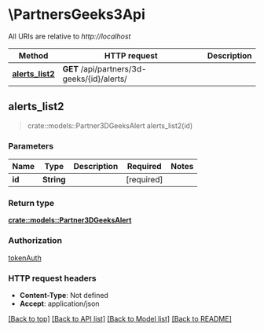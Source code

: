 # \PartnersGeeks3Api

All URIs are relative to *http://localhost*

Method | HTTP request | Description
------------- | ------------- | -------------
[**alerts_list2**](PartnersGeeks3Api.md#alerts_list2) | **GET** /api/partners/3d-geeks/{id}/alerts/ | 



## alerts_list2

> crate::models::Partner3DGeeksAlert alerts_list2(id)


### Parameters


Name | Type | Description  | Required | Notes
------------- | ------------- | ------------- | ------------- | -------------
**id** | **String** |  | [required] |

### Return type

[**crate::models::Partner3DGeeksAlert**](Partner3DGeeksAlert.md)

### Authorization

[tokenAuth](../README.md#tokenAuth)

### HTTP request headers

- **Content-Type**: Not defined
- **Accept**: application/json

[[Back to top]](#) [[Back to API list]](../README.md#documentation-for-api-endpoints) [[Back to Model list]](../README.md#documentation-for-models) [[Back to README]](../README.md)

